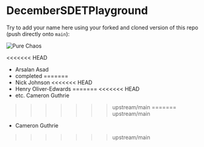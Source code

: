 # DecemberSDETPlayground

Try to add your name here using your forked and cloned version of this repo (push directly onto `main`):

![Pure Chaos](https://imgur.com/TxHp9NU.png)

<<<<<<< HEAD
- Arsalan Asad
- completed
=======
- Nick Johnson
<<<<<<< HEAD
- Henry Oliver-Edwards
=======
<<<<<<< HEAD
- etc.
Cameron Guthrie
>>>>>>> upstream/main
=======
>>>>>>> upstream/main
- Cameron Guthrie
>>>>>>> upstream/main
